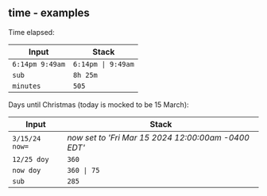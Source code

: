 ## time - examples

Time elapsed:

<!-- test: time-elapsed -->

| Input           | Stack
|-----------------|-------------
| `6:14pm 9:49am` | `6:14pm \| 9:49am`
| `sub`           | `8h 25m`
| `minutes`       | `505`

Days until Christmas (today is mocked to be 15 March):

<!-- test: days-until-christmas -->

| Input          | Stack
|----------------|-------------
| `3/15/24 now=` | *now set to 'Fri Mar 15 2024 12:00:00am -0400 EDT'*
| `12/25 doy`    | `360`
| `now doy`      | `360 \| 75`
| `sub`          | `285`

